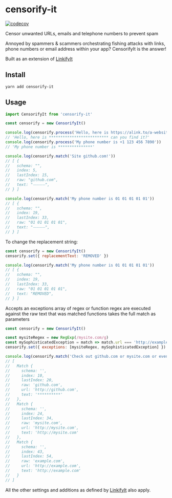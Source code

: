 # censorify-it

[![codecov](https://codecov.io/gh/vizeat/censorify-it/branch/master/graph/badge.svg)](https://codecov.io/gh/vizeat/censorify-it)

Censor unwanted URLs, emails and telephone numbers to prevent spam

Annoyed by spammers & scammers orchestrating fishing attacks with links, phone numbers or email address within your app? CensorifyIt is the answer!

Built as an extension of [LinkifyIt](https://github.com/markdown-it/linkify-it)

## Install

```
yarn add censorify-it
```

## Usage

```js
import CensorifyIt from 'censorify-it'

const censorify = new CensorifyIt()

console.log(censorify.process('Hello, here is https://alink.to/a-website can you find it?'))
// 'Hello, here is ************************** can you find it?'
console.log(censorify.process('My phone number is +1 123 456 7890'))
// 'My phone number is ***************'

console.log(censorify.match('Site github.com!'))
// [ {
//   schema: "",
//   index: 5,
//   lastIndex: 15,
//   raw: "github.com",
//   text: "⏤⏤⏤⏤",
// } ]

console.log(censorify.match('My phone number is 01 01 01 01 01'))
// [ {
//   schema: "",
//   index: 19,
//   lastIndex: 33,
//   raw: "01 01 01 01 01",
//   text: "⏤⏤⏤⏤",
// } ]
```

To change the replacement string:

```js
const censorify = new CensorifyIt()
censorify.set({ replacementText: 'REMOVED' })

console.log(censorify.match('My phone number is 01 01 01 01 01'))
// [ {
//   schema: "",
//   index: 19,
//   lastIndex: 33,
//   raw: "01 01 01 01 01",
//   text: "REMOVED",
// } ]
```

Accepts an exceptions array of regex or function
regex are executed against the raw text that was matched
functions takes the full match as parameters

```js
const censorify = new CensorifyIt()

const mysiteRegex = new RegExp(/mysite.com/g)
const mySophisticatedException = match => match.url === 'http://example.com'
censorify.set({ exceptions: [mysiteRegex, mySophisticatedException] })

console.log(censorify.match('Check out github.com or mysite.com or even example.com'))
// [
//   Match {
//     schema: '',
//     index: 10,
//     lastIndex: 20,
//     raw: 'github.com',
//     url: 'http://github.com',
//     text: '**********'
//   },
//   Match {
//     schema: '',
//     index: 24,
//     lastIndex: 34,
//     raw: 'mysite.com',
//     url: 'http://mysite.com',
//     text: 'http://mysite.com'
//   },
//   Match {
//     schema: '',
//     index: 43,
//     lastIndex: 54,
//     raw: 'example.com',
//     url: 'http://example.com',
//     text: 'http://example.com'
//   }
// ]
```

All the other settings and additions as defined by [LinkifyIt](https://github.com/markdown-it/linkify-it/blob/master/README.md#api) also apply.

